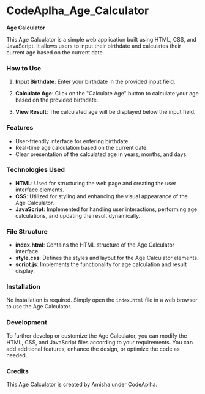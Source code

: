 # CodeAplha_Age_Calculator
**Age Calculator**

This Age Calculator is a simple web application built using HTML, CSS, and JavaScript. It allows users to input their birthdate and calculates their current age based on the current date.

### How to Use

1. **Input Birthdate**: Enter your birthdate in the provided input field.

2. **Calculate Age**: Click on the "Calculate Age" button to calculate your age based on the provided birthdate.

3. **View Result**: The calculated age will be displayed below the input field.

### Features

- User-friendly interface for entering birthdate.
- Real-time age calculation based on the current date.
- Clear presentation of the calculated age in years, months, and days.

### Technologies Used

- **HTML**: Used for structuring the web page and creating the user interface elements.
- **CSS**: Utilized for styling and enhancing the visual appearance of the Age Calculator.
- **JavaScript**: Implemented for handling user interactions, performing age calculations, and updating the result dynamically.

### File Structure

- **index.html**: Contains the HTML structure of the Age Calculator interface.
- **style.css**: Defines the styles and layout for the Age Calculator elements.
- **script.js**: Implements the functionality for age calculation and result display.

### Installation

No installation is required. Simply open the `index.html` file in a web browser to use the Age Calculator.

### Development

To further develop or customize the Age Calculator, you can modify the HTML, CSS, and JavaScript files according to your requirements. You can add additional features, enhance the design, or optimize the code as needed.

### Credits

This Age Calculator is created by Amisha under CodeAplha.


